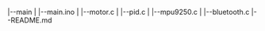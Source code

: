 |--main
|    |--main.ino
|    |--motor.c
|    |--pid.c
|    |--mpu9250.c
|    |--bluetooth.c
|--README.md